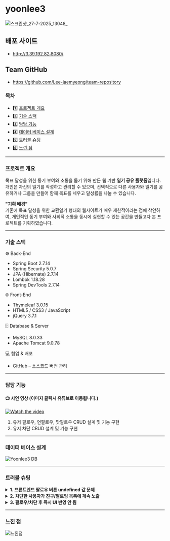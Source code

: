 # yoonlee3
![스크린샷_27-7-2025_13048_](https://github.com/user-attachments/assets/05e00f73-9ee7-46c6-b830-4c80146b1eb3)

## 배포 사이트
- http://3.39.192.82:8080/

## Team GitHub
- https://github.com/Lee-jaemyeong/team-repository

### 목차
- 1️⃣ [프로젝트 개요](#프로젝트-개요)
- 2️⃣ [기술 스택](#기술-스택)
- 3️⃣ [담당 기능](#담당-기능)
- 4️⃣ [데이터 베이스 설계](#데이터-베이스-설계)
- 5️⃣ [트러블 슈팅](#트러블-슈팅)
- 6️⃣ [느낀 점](#느낀-점)

<hr/>

### 프로젝트 개요
목표 달성을 위한 동기 부여와 소통을 돕기 위해 만든 웹 기반 **일기 공유 플랫폼**입니다.
개인은 자신의 일기를 작성하고 관리할 수 있으며, 선택적으로 다른 사용자와 일기를 공유하거나 그룹을 만들어 함께 목표를 세우고 달성률을 나눌 수 있습니다.

**"기획 배경"** <br/>
기존에 목표 달성을 위한 교환일기 형태의 웹사이트가 매우 제한적이라는 점에 착안하여,
개인적인 동기 부여와 사회적 소통을 동시에 실현할 수 있는 공간을 만들고자 본 프로젝트를 기획하였습니다.
<hr/>

### 기술 스택
⚙️ Back-End
- Spring Boot 2.7.14
- Spring Security 5.0.7
- JPA (Hibernate) 2.7.14
- Lombok 1.18.28
- Spring DevTools 2.7.14

🌐 Front-End
- Thymeleaf 3.0.15
- HTML5 / CSS3 / JavaScript
- jQuery 3.7.1

🗄 Database & Server
- MySQL 8.0.33
- Apache Tomcat 9.0.78

💻 협업 & 배포
- GitHub – 소스코드 버전 관리

<hr/>

### 담당 기능
#### 📺 시연 영상 (이미지 클릭시 유튜브로 이동됩니다.)

[![Watch the video](https://github.com/user-attachments/assets/4230162a-273b-4fd0-9b43-8c85db57b1bd)](https://www.youtube.com/watch?v=fyXjxewcSSE)

1. 유저 팔로우, 언팔로우, 맞팔로우 CRUD 설계 및 기능 구현
2. 유저 차단 CRUD 설계 및 기능 구현


<hr/>

### 데이터 베이스 설계

![Yoonlee3 DB](https://github.com/user-attachments/assets/1e2e1bd1-4ec0-488a-9698-80bafa37e77a)

<hr/>

### 트러블 슈팅
<details>
  <summary><strong>1. 프론트엔드 팔로우 버튼 undefined 값 문제</strong></summary>
  • <strong>문제 상황</strong>: 서버에서 받아온 일부 사용자 데이터 필드가 null 또는 누락되어, 프론트엔드에서 undefined 값으로 출력되며 UI가 깨짐
  <br/>
  • <strong>원인 분석</strong>: 서버 JSON 데이터에 null/빈 값 포함 → 프론트엔드에서 예외처리 없이 바인딩
  <br/>
  • <strong>해결 방법</strong>: Thymeleaf 내에서 th:if, th:unless 조건문으로 기본값 렌더링 처리하여 UX 안정성 확보
  <br/>
  • <strong>효과</strong>: 서버 응답 스펙 명확화 및 필드 기본값 초기화로 프론트/백엔드 데이터 불일치 최소화
</details>

<details>
  <summary><strong>2. 차단한 사용자가 친구/팔로잉 목록에 계속 노출</strong></summary>
  • <strong>문제 상황</strong>: 차단한 사용자가 여전히 목록에 노출되고, UI에 차단 상태 반영 안 됨
  <br/>
  • <strong>원인 분석</strong>: DB 쿼리에서 차단 상태 조건 누락 → 필터링 미흡
  <br/>
  • <strong>해결 방법</strong>:  
  백엔드 쿼리 수정: 사용자 관계 테이블에서 차단 관계 조건 추가 (예: WHERE blocked = false)
   <br/>
  프론트엔드: 렌더링 시 차단 사용자 추가 필터링 적용
  <br/>
  • <strong>효과</strong>: 차단 기능 신뢰성 강화 및 사용자 경험 향상
</details>

<details>
  <summary><strong>3. 팔로우/차단 후 즉시 UI 반영 안 됨</strong></summary>
  • <strong>문제 상황</strong>: 상태 변경 후에도 UI가 즉시 업데이트되지 않고 새로고침 필요
  <br/>
  • <strong>원인 분석</strong>: API 호출 성공 후에도 프론트엔드 상태 갱신 로직 누락
  <br/>
  • <strong>해결 방법</strong>: 액션 성공 시 isFollowing, isBlocked 상태 직접 업데이트하거나, 데이터 재요청(fetch)으로 UI 동기화
  <br/>
  • <strong>효과</strong>: 변경 사항이 실시간 반영되어 직관적이고 자연스러운 UX 제공
</details>
<hr/>
  
### 느낀 점

![느낀점](https://github.com/user-attachments/assets/150d06b2-72a6-4e53-8e5c-c559a0e0b4c5)
